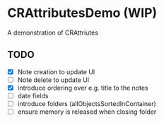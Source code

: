 #  CRAttributesDemo (WIP)
A demonstration of CRAttriutes

## TODO
- [x] Note creation to update UI
- [ ] Note delete to update UI
- [x] introduce ordering over e.g. title to the notes
- [ ] date fields
- [ ] introduce folders (allObjectsSortedInContainer)
- [ ] ensure memory is released when closing folder
